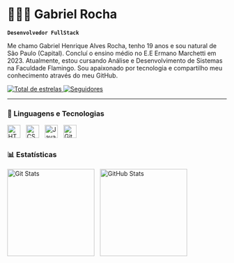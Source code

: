 # 👩🏻‍💻 Gabriel Rocha

**`Desenvolvedor FullStack`**

Me chamo Gabriel Henrique Alves Rocha, tenho 19 anos e sou natural de São Paulo (Capital). Concluí o ensino médio no E.E Ermano Marchetti em 2023. Atualmente, estou cursando Análise e Desenvolvimento de Sistemas na Faculdade Flamingo. Sou apaixonado por tecnologia e compartilho meu conhecimento através do meu GitHub.

<p>
    <a href="https://github.com/Bielzinholl?tab=repositories">
        <img 
            alt="Total de estrelas" 
            title="Total de estrelas GitHub" 
            src="https://custom-icon-badges.demolab.com/github/stars/Bielzinholl?color=55960c&style=for-the-badge&labelColor=488207&logo=star&label=estrelas"
        />
    </a>
    <a href="https://github.com/Bielzinholl?tab=followers">
        <img 
            alt="Seguidores" 
            title="Me siga no GitHub" 
            src="https://custom-icon-badges.demolab.com/github/followers/Bielzinholl?color=236ad3&labelColor=1155ba&style=for-the-badge&logo=github&label=Seguidores&logoColor=white"
        />
    </a>
</p>

---

### 🤖 Linguagens e Tecnologias

<img 
    align="left" 
    alt="HTML"
    title="HTML" 
    width="30px" 
    style="padding-right: 10px;" 
    src="https://cdn.jsdelivr.net/gh/devicons/devicon@latest/icons/html5/html5-original.svg" 
/>
<img 
    align="left" 
    alt="CSS" 
    title="CSS"
    width="30px" 
    style="padding-right: 10px;" 
    src="https://cdn.jsdelivr.net/gh/devicons/devicon@latest/icons/css3/css3-original.svg" 
/>
<img 
    align="left" 
    alt="JavaScript" 
    title="JavaScript"
    width="30px" 
    style="padding-right: 10px;" 
    src="https://cdn.jsdelivr.net/gh/devicons/devicon@latest/icons/javascript/javascript-original.svg" 
/>
<img 
    align="left" 
    alt="Git" 
    title="Git"
    width="30px" 
    style="padding-right: 10px;" 
    src="https://cdn.jsdelivr.net/gh/devicons/devicon@latest/icons/git/git-original.svg" 
/>

<br/>
<br/>

### 📊 Estatísticas

<img 
    align="left" 
    alt="Git Stats" 
    height="200" 
    style="padding-right: 10px;" 
    src="https://github-readme-stats.vercel.app/api?username=Bielzinholl&show_icons=true&theme=tokyonight&include_all_commits=true&locale=pt-br" 
/>
<img 
      align="left" 
      alt="GitHub Stats" 
      height="200" 
      src="https://github-readme-stats.vercel.app/api/top-langs/?username=Bielzinholl&theme=tokyonight&layout=compact&custom_title=Tecnologias&langs_count=9" 
  />

</p>
